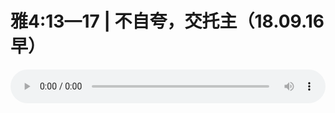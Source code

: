 # 雅4:13—17 | 不自夸，交托主（18.09.16早）

<audio style="width: 100%;" preload="false" controls controlslist="nodownload"><source src="//cdn.simai.ml/audio/mp3/old/26519.mp3" type="audio/mpeg">Your browser does not support the audio element.</audio>


